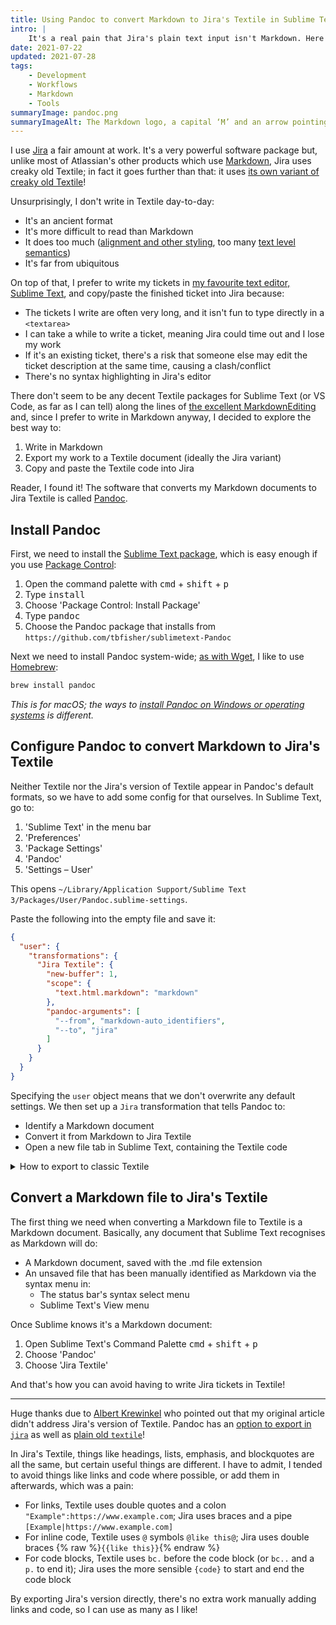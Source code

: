 ```yaml
---
title: Using Pandoc to convert Markdown to Jira's Textile in Sublime Text
intro: |
    It's a real pain that Jira's plain text input isn't Markdown. Here's how to I write in Markdown and export to Jira's version of Textile.
date: 2021-07-22
updated: 2021-07-28
tags:
    - Development
    - Workflows
    - Markdown
    - Tools
summaryImage: pandoc.png
summaryImageAlt: The Markdown logo, a capital ‘M’ and an arrow pointing down, and the Jira logo, a diamond made of two interlocking left and right pointing arrow-heads, followed by the word ‘Jira’.
---
```


I use [Jira](https://www.atlassian.com/software/jira) a fair amount at work. It's a very powerful software package but, unlike most of Atlassian's other products which use [Markdown](/resources/what-is-markdown), Jira uses creaky old Textile; in fact it goes further than that: it uses [its own variant of creaky old Textile](https://jira.atlassian.com/secure/WikiRendererHelpAction.jspa?section=all)!

Unsurprisingly, I don't write in Textile day-to-day:

- It's an ancient format
- It's more difficult to read than Markdown
- It does too much ([alignment and other styling](https://textile-lang.com/category/attributes/), too many [text level semantics](/blog/be-careful-with-strikethrough))
- It's far from ubiquitous

On top of that, I prefer to write my tickets in [my favourite text editor, Sublime Text](/blog/still-a-sucker-for-sublime), and copy/paste the finished ticket into Jira because:

- The tickets I write are often very long, and it isn't fun to type directly in a `<textarea>`
- I can take a while to write a ticket, meaning Jira could time out and I lose my work
- If it's an existing ticket, there's a risk that someone else may edit the ticket description at the same time, causing a clash/conflict
- There's no syntax highlighting in Jira's editor

There don't seem to be any decent Textile packages for Sublime Text (or VS Code, as far as I can tell) along the lines of [the excellent MarkdownEditing](https://sublimetext-markdown.github.io/MarkdownEditing/) and, since I prefer to write in Markdown anyway, I decided to explore the best way to:

1. Write in Markdown
2. Export my work to a Textile document (ideally the Jira variant)
3. Copy and paste the Textile code into Jira

Reader, I found it! The software that converts my Markdown documents to Jira Textile is called [Pandoc](https://pandoc.org).


## Install Pandoc

First, we need to install the [Sublime Text package](https://packagecontrol.io/packages/Pandoc), which is easy enough if you use [Package Control](https://packagecontrol.io):

1. Open the command palette with <kbd>cmd</kbd> + <kbd>shift</kbd> + <kbd>p</kbd>
2. Type <kbd>install</kbd>
3. Choose 'Package Control: Install Package'
4. Type <kbd>pandoc</kbd>
5. Choose the Pandoc package that installs from `https://github.com/tbfisher/sublimetext-Pandoc`

Next we need to install Pandoc system-wide; [as with Wget](/blog/downloading-a-website-as-html-files), I like to use [Homebrew](https://docs.brew.sh/Installation):

```bash
brew install pandoc
```

<i>This is for macOS; the ways to [install Pandoc on Windows or operating systems](https://pandoc.org/installing.html) is different.</i>


## Configure Pandoc to convert Markdown to Jira's Textile

Neither Textile nor the Jira's version of Textile appear in Pandoc's default formats, so we have to add some config for that ourselves. In Sublime Text, go to:

1. 'Sublime Text' in the menu bar
2. 'Preferences'
3. 'Package Settings'
4. 'Pandoc'
5. 'Settings – User'

This opens `~/Library/Application Support/Sublime Text 3/Packages/User/Pandoc.sublime-settings`.

Paste the following into the empty file and save it:

```json
{
  "user": {
    "transformations": {
      "Jira Textile": {
        "new-buffer": 1,
        "scope": {
          "text.html.markdown": "markdown"
        },
        "pandoc-arguments": [
          "--from", "markdown-auto_identifiers",
          "--to", "jira"
        ]
      }
    }
  }
}
```

Specifying the `user` object means that we don't overwrite any default settings. We then set up a `Jira` transformation that tells Pandoc to:

- Identify a Markdown document
- Convert it from Markdown to Jira Textile
- Open a new file tab in Sublime Text, containing the Textile code

<details>
<summary>How to export to classic Textile</summary>

To export to classic Textile, change the last item in the array from `"jira"` to `"textile"`; you'll probably want to change the name of the transformation from `"Jira Textile"` to `"Textile"` too.

```json
{
  "user": {
    "transformations": {
      "Textile": {
        "new-buffer": 1,
        "scope": {
          "text.html.markdown": "markdown"
        },
        "pandoc-arguments": [
          "--from", "markdown-auto_identifiers",
          "--to", "textile"
        ]
      },
      "Jira Textile": {
        "new-buffer": 1,
        "scope": {
          "text.html.markdown": "markdown"
        },
        "pandoc-arguments": [
          "--from", "markdown-auto_identifiers",
          "--to", "jira"
        ]
      }
    }
  }
}
```
</details>


## Convert a Markdown file to Jira's Textile

The first thing we need when converting a Markdown file to Textile is a Markdown document. Basically, any document that Sublime Text recognises as Markdown will do:

- A Markdown document, saved with the .md file extension
- An unsaved file that has been manually identified as Markdown via the syntax menu in:
    - The status bar's syntax select menu
    - Sublime Text's View menu

Once Sublime knows it's a Markdown document:

1. Open Sublime Text's Command Palette <kbd>cmd</kbd> + <kbd>shift</kbd> + <kbd>p</kbd>
2. Choose 'Pandoc'
3. Choose 'Jira Textile'

And that's how you can avoid having to write Jira tickets in Textile!

---

Huge thanks due to [Albert Krewinkel](https://twitter.com/kraut0xA) who pointed out that my original article didn't address Jira's version of Textile. Pandoc has an [option to export in `jira`](https://twitter.com/kraut0xA/status/1418916123874107393) as well as [plain old `textile`](https://textile-lang.com)!

In Jira's Textile, things like headings, lists, emphasis, and blockquotes are all the same, but certain useful things are different. I have to admit, I tended to avoid things like links and code where possible, or add them in afterwards, which was a pain:

- For links, Textile uses double quotes and a colon `"Example":https://www.example.com`; Jira uses braces and a pipe `[Example|https://www.example.com]`
- For inline code, Textile uses `@` symbols `@like this@`; Jira uses double braces {% raw %}`{{like this}}`{% endraw %}
- For code blocks, Textile uses `bc.` before the code block (or `bc..` and a `p.` to end it); Jira uses the more sensible `{code}` to start and end the code block

By exporting Jira's version directly, there's no extra work manually adding links and code, so I can use as many as I like!

